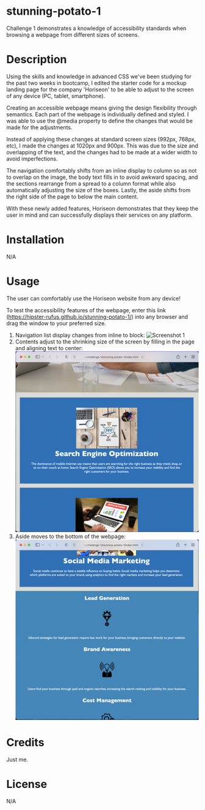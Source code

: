 # stunning-potato-1

Challenge 1 demonstrates a knowledge of accessibility standards when browsing a webpage from different sizes of screens. 

# Description

Using the skills and knowledge in advanced CSS we've been studying for the past two weeks in bootcamp, I edited the starter code for a mockup landing page for the company 'Horiseon' to be able to adjust to the screen of any device (PC, tablet, smartphone). 

Creating an accessible webpage means giving the design flexibility through semantics. Each part of the webpage is individually defined and styled. I was able to use the @media property to define the changes that would be made for the adjustments. 

Instead of applying these changes at standard screen sizes (992px, 768px, etc), I made the changes at 1020px and 900px. This was due to the size and overlapping of the text, and the changes had to be made at a wider width to avoid imperfections. 

The navigation comfortably shifts from an inline display to column so as not to overlap on the image, the body text fills in to avoid awkward spacing, and the sections rearrange from a spread to a column format while also automatically adjusting the size of the boxes. Lastly, the aside shifts from the right side of the page to below the main content. 

With these newly added features, Horiseon demonstrates that they keep the user in mind and can successfully displays their services on any platform. 

# Installation

N/A

# Usage

The user can comfortably use the Horiseon website from any device! 

To test the accessibility features of the webpage, enter this link (https://hipster-rufus.github.io/stunning-potato-1/) into any browser and drag the window to your preferred size. 

1. Navigation list display changes from inline to block:
![Screenshot 1](assets/images/screenshot-1.png)
2. Contents adjust to the shrinking size of the screen by filling in the page and aligning text to center:
![Screenshot 2](assets/images/screenshot-2.png)
3. Aside moves to the bottom of the webpage:
![Screenshot 3](assets/images/screenshot-3.png)

# Credits

Just me. 

# License

N/A
